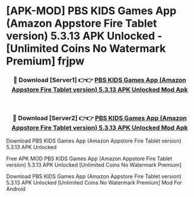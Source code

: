 # [APK-MOD] PBS KIDS Games App (Amazon Appstore Fire Tablet version) 5.3.13 APK Unlocked - [Unlimited Coins No Watermark Premium] frjpw



<div align="center">
<h3>🔴 Download [Server1] 👉👉 <a href="https://momento.my/?title=PBS_KIDS_Games_App_(Amazon_Appstore_Fire_Tablet_version)_5.3.13_APK_Unlocked">PBS KIDS Games App (Amazon Appstore Fire Tablet version) 5.3.13 APK Unlocked Mod Apk</a></h3><br>

<h3>🔴 Download [Server2] 👉👉 <a href="https://momento.my/?title=PBS_KIDS_Games_App_(Amazon_Appstore_Fire_Tablet_version)_5.3.13_APK_Unlocked">PBS KIDS Games App (Amazon Appstore Fire Tablet version) 5.3.13 APK Unlocked Mod Apk</a></h3>
</div>



Download PBS KIDS Games App (Amazon Appstore Fire Tablet version) 5.3.13 APK Unlocked 

Free APK MOD PBS KIDS Games App (Amazon Appstore Fire Tablet version) 5.3.13 APK Unlocked [Unlimited Coins No Watermark Premium]

Download PBS KIDS Games App (Amazon Appstore Fire Tablet version) 5.3.13 APK Unlocked [Unlimited Coins No Watermark Premium] Mod For Android
